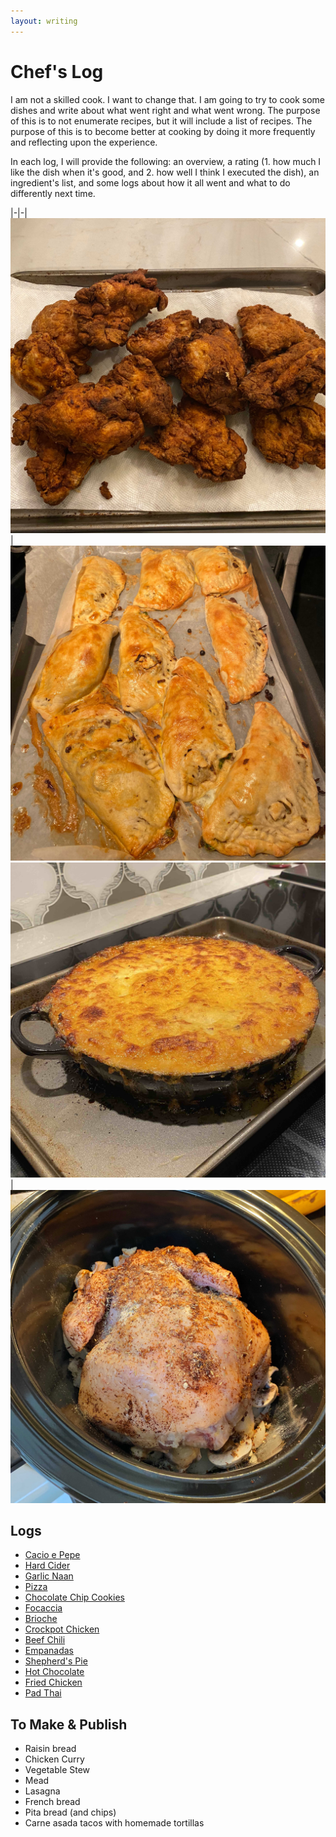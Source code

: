 ```yaml
---
layout: writing
---
```


# Chef's Log
I am not a skilled cook. I want to change that. I am going to try to cook some dishes and write about what went right and what went wrong. The purpose of this is to not enumerate recipes, but it will include a list of recipes. The purpose of this is to become better at cooking by doing it more frequently and reflecting upon the experience.

In each log, I will provide the following: an overview, a rating (1. how much I like the dish when it's good, and 2. how well I think I executed the dish), an ingredient's list, and some logs about how it all went and what to do differently next time.

|-|-|
![](/assets/fried_chicken/fried_chicken_served.jpg)|![](/assets/empanada/empanada_cooked_on_sheet.jpg)
![](/assets/shepherds_pie/sp_baked.jpg)|![](/assets/crockpot_chicken/crockpot_chicken_breasts_down.jpg)

## Logs
- [Cacio e Pepe](./chefs_log/cacio_e_pepe.html)
- [Hard Cider](./chefs_log/hard_cider.html)
- [Garlic Naan](./chefs_log/garlic_naan.html)
- [Pizza](./chefs_log/pizza.html)
- [Chocolate Chip Cookies](./chefs_log/chocolate_chip_cookies.html)
- [Focaccia](./chefs_log/focaccia.html)
- [Brioche](./chefs_log/brioche.html)
- [Crockpot Chicken](./chefs_log/crockpot_chicken.html)
- [Beef Chili](./chefs_log/beef_chili.html)
- [Empanadas](./chefs_log/empanadas.html)
- [Shepherd's Pie](./chefs_log/shepherds_pie.html)
- [Hot Chocolate](./chefs_log/hot_chocolate.html)
- [Fried Chicken](./chefs_log/fried_chicken.html)
- [Pad Thai](./chefs_log/pad_thai.html)

## To Make & Publish
- Raisin bread
- Chicken Curry
- Vegetable Stew
- Mead
- Lasagna
- French bread
- Pita bread (and chips)
- Carne asada tacos with homemade tortillas
